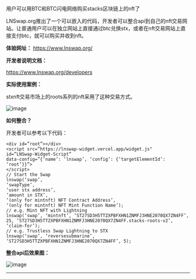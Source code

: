 
用户可以用BTC和BTC闪电网络购买stacks区块链上的nft了

LNSwap.org推出了一个可以嵌入的代码，开发者可以整合api到自己的nft交易网站。让普通用户可以在独立网站上直接通过btc兑换stx，或者在nft交易网站上直接支付btc，就可以购买并收到nft。

**体验网址：**
https://www.lnswap.org/


**开发者说明文档：**

https://www.lnswap.org/developers

**实际使用案例：**

stxnft交易市场上的roots系列的nft采用了这种交易方式。

![image](https://miro.medium.com/max/2400/1*yfOPLhwZ69rDWsIZgA1XKw.png)


**如何整合？**

开发者可以参考以下代码：

```
<div id=”root”></div>
<script src=”https://lnswap-widget.vercel.app/widget.js"
id=”LNSwap-Widget-Script”
data-config=”{‘name’: ‘lnswap’, ‘config’: {‘targetElementId’: ‘root’}}”>
</script>
// Start the Swap
lnswap(‘swap’,
‘swapType’,
‘user stx address’,
‘amount in STX’,
‘(only for mintnft) NFT Contract Address’,
‘(only for mintnft) NFT Mint Function Name’);
// e.g. Mint NFT with Lightning
lnswap(‘swap’, ‘mintnft’, ‘ST27SD3H5TTZXPBFXHN1ZNMFJ3HNE2070QX7ZN4FF’, 25, ‘ST27SD3H5TTZXPBFXHN1ZNMFJ3HNE2070QX7ZN4FF.stacks-roots-v2’, ‘claim-for’);
// e.g. Trustless Swap Lightning to STX
lnswap(‘swap’, ‘reversesubmarine’, ‘ST27SD3H5TTZXPBFXHN1ZNMFJ3HNE2070QX7ZN4FF’, 5);
```


**整合api后效果图：**


![image](https://miro.medium.com/max/2400/1*11vLrOHVsDYatGYbnMpw5g.png)


---

